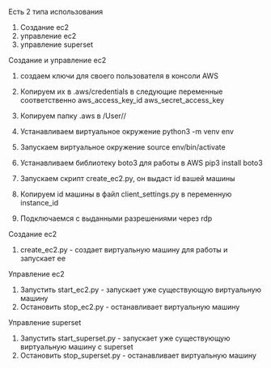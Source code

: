 Есть 2 типа использования

1. Создание ec2 
2. управление ec2
3. управление superset

Создание и управление  ec2

1. создаем ключи для своего пользователя в консоли AWS

2. Копируем их в .aws/credentials в следующие переменные соответственно
  aws_access_key_id
  aws_secret_access_key

3. Копируем папку .aws в /User/<username>/

4. Устанавливаем виртуальное окружение
  python3 -m venv env

5. Запускаем виртуальное окружение
  source env/bin/activate
  
6. Устанавливаем  библиотеку boto3 для работы в AWS
  pip3 install boto3

7.  Запускаем скрипт create_ec2.py, он выдаст id вашей машины

8. Копируем id машины в файл client_settings.py в переменную instance_id

9. Подключаемся с выданными разрешениями через rdp

Создание ec2
  
1. create_ec2.py - создает виртуальную машину для работы и запускает ее

Управление ec2

1. Запустить start_ec2.py - запускает уже существующую виртуальную машину
2. Остановить stop_ec2.py - останавливает виртуальную машину
  
Управление superset

1. Запустить start_superset.py - запускает уже существующую виртуальную машину c superset
2. Остановить stop_superset.py - останавливает виртуальную машину
